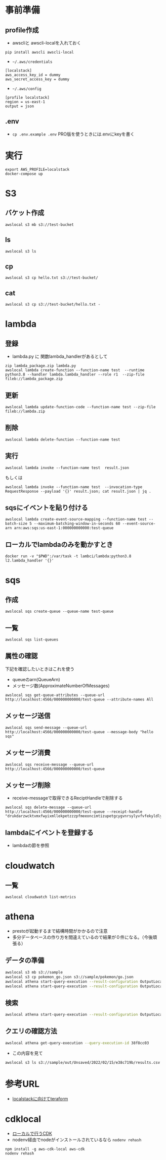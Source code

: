 
# 事前準備
## profile作成

- awscliと awscli-localを入れておく
```
pip install awscli awscli-local
```

- `~/.aws/credentials`
```
[localstack]
aws_access_key_id = dummy
aws_secret_access_key = dummy
```

- `~/.aws/config`
```
[profile localstack]
region = us-east-1
output = json
```

## .env

- `cp .env.example .env` PRO版を使うときには.envにkeyを書く


# 実行

```
export AWS_PROFILE=localstack
docker-compose up
```


# S3

## バケット作成
```
awslocal s3 mb s3://test-bucket
```

## ls
```
awslocal s3 ls
```
## cp
```
awslocal s3 cp hello.txt s3://test-bucket/
```

## cat
```
awslocal s3 cp s3://test-bucket/hello.txt -
```

# lambda

## 登録
- lambda.py に 関数lambda_handlerがあるとして

```
zip lambda_package.zip lambda.py
awslocal lambda create-function --function-name test  --runtime python3.8 --handler lambda.lambda_handler --role r1  --zip-file fileb://lambda_package.zip
```

## 更新
```
awslocal lambda update-function-code --function-name test --zip-file fileb://lambda.zip 
```

## 削除
```
awslocal lambda delete-function --function-name test
```

## 実行
```
awslocal lambda invoke --function-name test  result.json
```
もしくは
```
awslocal lambda invoke --function-name test  --invocation-type RequestResponse --payload '{}' result.json; cat result.json | jq .
```

## sqsにイベントを貼り付ける
```
awslocal lambda create-event-source-mapping --function-name test --batch-size 5 --maximum-batching-window-in-seconds 60 --event-source-arn arn:aws:sqs:us-east-1:000000000000:test-queue
```


## ローカルでlambdaのみを動かすとき

```
docker run -v "$PWD":/var/task -t lambci/lambda:python3.8 l2.lambda_handler '{}'
```

# sqs

## 作成
```
awslocal sqs create-queue --queue-name test-queue 
```

## 一覧
```
awslocal sqs list-queues
```

## 属性の確認
下記を確認したいときはこれを使う
- queueのarn(QueueArn)
- メッセージ数(ApproximateNumberOfMessages)
```
awslocal sqs get-queue-attributes --queue-url http://localhost:4566/000000000000/test-queue --attribute-names All
```

## メッセージ送信
```
awslocal sqs send-message --queue-url http://localhost:4566/000000000000/test-queue --message-body "hello sqs"
```

## メッセージ消費
```
awslocal sqs receive-message --queue-url http://localhost:4566/000000000000/test-queue 
```

## メッセージ削除
- receive-messageで取得できるReciptHandleで削除する
```
awslocal sqs delete-message --queue-url http://localhost:4566/000000000000/test-queue --receipt-handle "drukdarzwcktvmxfwyixmllekpetzzzpfmeeoncimtizupetgcygvnrsylyvfvfekyldlynnfpluamonghracakmtnczywzzhzssecjuymyodaucglnjrdpxhrkpevgatacrtxraakgyblhvugouluqqilvsckjxudzflkhubuwnphpbovksgrenr"
```

## lambdaにイベントを登録する
- lambdaの節を参照
# cloudwatch

## 一覧

```
awslocal cloudwatch list-metrics
```


# athena

- prestoが起動するまで結構時間がかかるので注意
- 多分データベースの作り方を間違えているので結果が０件になる。（今後頑張る）

## データの準備


```sh
awslocal s3 mb s3://sample
awslocal s3 cp pokemon_go.json s3://sample/pokemon/go.json
awslocal athena start-query-execution --result-configuration OutputLocation=s3://sample/out --query-string "create database if not exists pokemon;"
awslocal athena start-query-execution --result-configuration OutputLocation=s3://sample/out --query-string "CREATE EXTERNAL TABLE IF NOT EXISTS \`pokemon\`.\`go\` ( \`name\` string, \`cp\` int, \`hp\` int, \`weight\` float, \`height\` float, \`favorite\` boolean, \`attributes\` array<string> ) ROW FORMAT SERDE 'org.openx.data.jsonserde.JsonSerDe' WITH SERDEPROPERTIES ( 'serialization.format' = '1' ) LOCATION 's3://sample/pokemon/' TBLPROPERTIES ('has_encrypted_data'='false');"
```


## 検索

```sh
awslocal athena start-query-execution --result-configuration OutputLocation=s3://sample/out --query-string "select * from pokemon.go limit 10;"
```

## クエリの確認方法

```sh
awslocal athena get-query-execution --query-execution-id 38f8cc03
```

- この内容を見て

```sh
awslocal s3 ls s3://sample/out/Unsaved/2022/02/15/e38c719b/results.csv
```


# 参考URL

- [localstackに向けてteraform](https://future-architect.github.io/articles/20201113/)



# cdklocal

- [ローカルで行うCDK](https://github.com/localstack/aws-cdk-local)
- nodenv経由でnodeがインストールされているなら `nodenv rehash`

```
npm install -g aws-cdk-local aws-cdk
nodenv rehash
```
